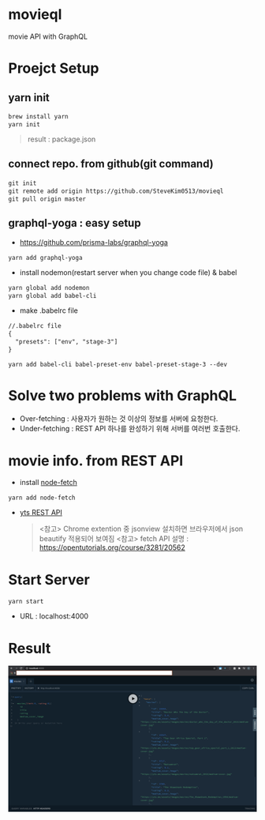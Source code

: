 # movieql

movie API with GraphQL

# Proejct Setup

## yarn init

```
brew install yarn
yarn init
```

> result : package.json

## connect repo. from github(git command)

```
git init
git remote add origin https://github.com/SteveKim0513/movieql
git pull origin master
```

## graphql-yoga : easy setup

- https://github.com/prisma-labs/graphql-yoga

```
yarn add graphql-yoga
```

- install nodemon(restart server when you change code file) & babel

```
yarn global add nodemon
yarn global add babel-cli
```

- make .babelrc file

```
//.babelrc file
{
  "presets": ["env", "stage-3"]
}
```

```
yarn add babel-cli babel-preset-env babel-preset-stage-3 --dev
```

# Solve two problems with GraphQL

- Over-fetching : 사용자가 원하는 것 이상의 정보를 서버에 요청한다.
- Under-fetching : REST API 하나를 완성하기 위해 서버를 여러번 호출한다.

# movie info. from REST API

- install [node-fetch](https://github.com/node-fetch/node-fetch)

```
yarn add node-fetch
```

- [yts REST API](https://yts.mx/api#list_movies)
  > <참고> Chrome extention 중 jsonview 설치하면 브라우저에서 json beautify 적용되어 보여짐
  > <참고> fetch API 설명 : https://opentutorials.org/course/3281/20562

# Start Server

```
yarn start
```

- URL : localhost:4000

# Result

![graphQL_query_result](./img/graphQL_query_result.png)
